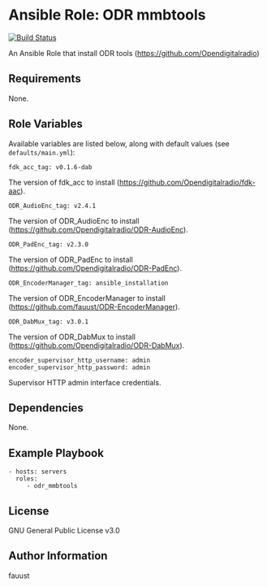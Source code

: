 # Ansible Role: ODR mmbtools

[![Build Status](https://travis-ci.org/fauust/ansible-role-odr_mmbtools.svg?branch=master)](https://travis-ci.org/fauust/ansible-role-odr_mmbtools)

An Ansible Role that install ODR tools (https://github.com/Opendigitalradio)

## Requirements

None.

## Role Variables

Available variables are listed below, along with default values (see
`defaults/main.yml`):

    fdk_acc_tag: v0.1.6-dab

The version of fdk_acc to install (https://github.com/Opendigitalradio/fdk-aac).

    ODR_AudioEnc_tag: v2.4.1

The version of ODR_AudioEnc to install
(https://github.com/Opendigitalradio/ODR-AudioEnc).

    ODR_PadEnc_tag: v2.3.0

The version of ODR_PadEnc to install
(https://github.com/Opendigitalradio/ODR-PadEnc).

    ODR_EncoderManager_tag: ansible_installation

The version of ODR_EncoderManager to install
(https://github.com/fauust/ODR-EncoderManager).

    ODR_DabMux_tag: v3.0.1

The version of ODR_DabMux to install
(https://github.com/Opendigitalradio/ODR-DabMux).

    encoder_supervisor_http_username: admin
    encoder_supervisor_http_password: admin

Supervisor HTTP admin interface credentials.

## Dependencies

None.

## Example Playbook

    - hosts: servers
      roles:
         - odr_mmbtools

## License

GNU General Public License v3.0

## Author Information

fauust
